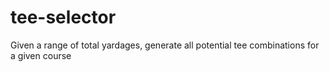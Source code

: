 # tee-selector
Given a range of total yardages, generate all potential tee combinations for a given course

